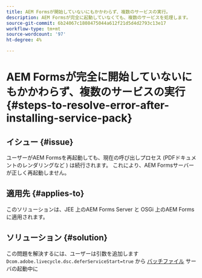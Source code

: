 ```yaml
---
title: AEM Formsが開始していないにもかかわらず、複数のサービスの実行。
description: AEM Formsが完全に起動していなくても、複数のサービスを処理します。
source-git-commit: 6b24067c1808475044a612f21d5d4d2793c13e17
workflow-type: tm+mt
source-wordcount: '97'
ht-degree: 4%

---
```


# AEM Formsが完全に開始していないにもかかわらず、複数のサービスの実行{#steps-to-resolve-error-after-installing-service-pack}


## イシュー {#issue}

ユーザーがAEM Formsを再起動しても、現在の呼び出しプロセス (PDFドキュメントのレンダリングなど ) は続行されます。 これにより、AEM Formsサーバーが正しく再起動しません。

## 適用先 {#applies-to}

このソリューションは、JEE 上のAEM Forms Server と OSGi 上のAEM Formsに適用されます。

## ソリューション {#solution}

この問題を解決するには、ユーザーは引数を追加します `Dcom.adobe.livecycle.dsc.deferServiceStart=true` から [バッチファイル](https://experienceleague.adobe.com/docs/experience-manager-65/deploying/deploying/command-line-start-and-stop.html#windows-platform-start-bat-script-example) サーバの起動中に






